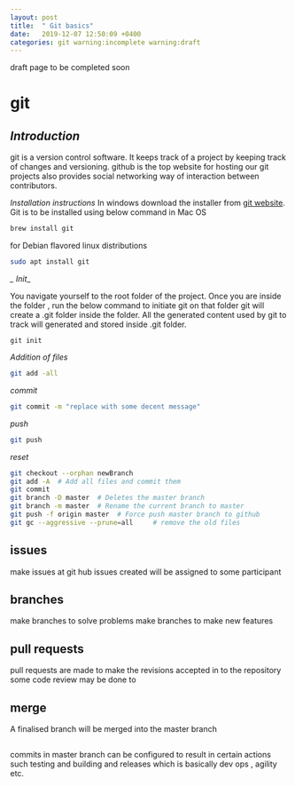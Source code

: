 ```yaml
---
layout: post
title:  " Git basics"
date:   2019-12-07 12:50:09 +0400
categories: git warning:incomplete warning:draft
---
```

draft page to be  completed soon

# git

## *Introduction*
git is a version control software. 
It keeps track of a project by keeping track of changes and versioning. 
github is the top website for hosting our git projects also provides social networking way of interaction between contributors.

*_Installation instructions_*
In windows download the installer from [git website](https://git-scm.com/download/win).
Git is to be installed using below command in Mac OS

``` sh
brew install git
```
for Debian flavored linux distributions 
``` sh
sudo apt install git
```


*_ Init*_ 

You navigate yourself to the root folder of the project.
Once you are inside the folder , run the below command to initiate git on that folder
git will create a .git folder inside the folder. 
All the generated content used by git to track will generated and stored inside .git folder.

``` console
git init
```

*_Addition of files_*
```sh
git add -all
```
*_commit_* 
```bash
git commit -m "replace with some decent message" 
```
*_push_*
```bash
git push
```

*_reset_*
``` bash
git checkout --orphan newBranch
git add -A  # Add all files and commit them
git commit
git branch -D master  # Deletes the master branch
git branch -m master  # Rename the current branch to master
git push -f origin master  # Force push master branch to github
git gc --aggressive --prune=all     # remove the old files
```

## issues

make issues at git hub 
issues created will be assigned to some participant

## branches

make branches to solve problems
make branches to make new features

## pull requests

pull requests are made to make the revisions accepted in to the repository
some code review may be done to 


## merge 

A finalised branch will be merged into the master branch

## 

commits in master branch can be configured to result in certain actions such testing and building and releases 
which is basically dev ops  , agility etc.


